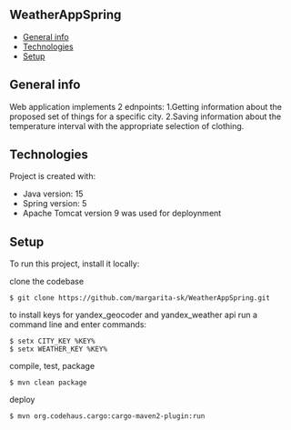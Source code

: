 ## WeatherAppSpring
* [General info](#general-info)
* [Technologies](#technologies)
* [Setup](#setup)

## General info
Web application implements 2 ednpoints:
1.Getting information about the proposed set of things for a specific city.
2.Saving information about the temperature interval with the appropriate selection of clothing.
	
## Technologies
Project is created with:
* Java version: 15
* Spring version: 5
* Apache Tomcat version 9 was used for deploynment
	
## Setup
To run this project, install it locally:

clone the codebase
```
$ git clone https://github.com/margarita-sk/WeatherAppSpring.git
```

to install keys for yandex_geocoder and yandex_weather api run a command line and enter commands:
```
$ setx CITY_KEY %KEY%
$ setx WEATHER_KEY %KEY%
```

compile, test, package
```
$ mvn clean package
```

deploy
```
$ mvn org.codehaus.cargo:cargo-maven2-plugin:run
```

